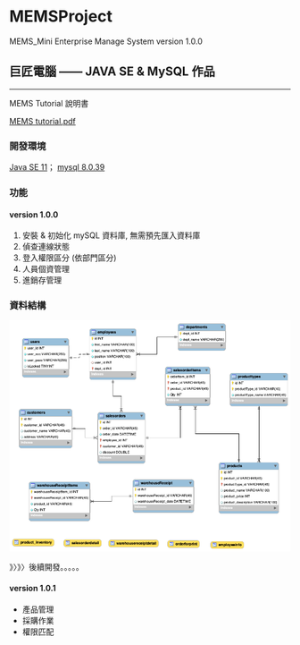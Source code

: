 # MEMSProject
MEMS_Mini Enterprise Manage System
version 1.0.0
## 巨匠電腦 ——  JAVA SE & MySQL 作品

<hr>
MEMS Tutorial 說明書

[MEMS tutorial.pdf](https://github.com/DannyTan8x/MEMSProject/blob/e654ca94ac699a6fb8cb61cc87d5e0cb60394d69/MEMS%20tutorial.pdf) 

### 開發環境
[Java SE 11](https://www.oracle.com/tw/java/technologies/javase/jdk11-archive-downloads.html)；
[mysql 8.0.39](https://dev.mysql.com/downloads/mysql/)

### 功能
#### version 1.0.0
<ol type="disk">
<li> 安裝 & 初始化 mySQL 資料庫, 無需預先匯入資料庫</li>
<li> 偵查連線狀態</li>
<li> 登入權限區分 (依部門區分) </li>
<li> 人員個資管理 </li>
<li> 進銷存管理 </li>
</ol>







### 資料結構

![DB 結構](https://github.com/DannyTan8x/MEMSProject/blob/main/mySQL_DataBase/EER%20Diagram.png "mySQL structure")

》〉》〉後續開發。。。。。
#### version 1.0.1 
<ul>
  <li>產品管理</li>
  <li>採購作業</li>
  <li>權限匹配</li>
</ul>
